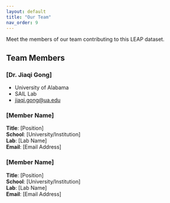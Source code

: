 ```yaml
---
layout: default
title: "Our Team"
nav_order: 9
---
```


Meet the members of our team contributing to this LEAP dataset.

## Team Members

### [Dr. Jiaqi Gong]   
- University of Alabama  
- SAIL Lab
- jiaqi.gong@ua.edu

### [Member Name]  
**Title**: [Position]  
**School**: [University/Institution]  
**Lab**: [Lab Name]  
**Email**: [Email Address]  

### [Member Name]  
**Title**: [Position]  
**School**: [University/Institution]  
**Lab**: [Lab Name]  
**Email**: [Email Address] 